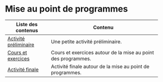 # Mise au point de programmes

| Liste des contenus                           | Contenu                             |
| -------------------------------------------- | ----------------------------------- |
| [Activité préliminaire](preliminaire.md) | Une petite activité préliminaire. |
| [Cours et exercices](cours.md) | Cours et exercices autour de la mise au point des programmes. |
| [Activité finale](activite_finale.md) | Activité finale autour de la mise au point de programmes. |